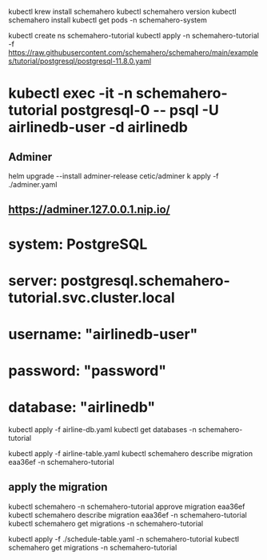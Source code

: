kubectl krew install schemahero
kubectl schemahero version
kubectl schemahero install
kubectl get pods -n schemahero-system

kubectl create ns schemahero-tutorial
kubectl apply -n schemahero-tutorial -f https://raw.githubusercontent.com/schemahero/schemahero/main/examples/tutorial/postgresql/postgresql-11.8.0.yaml

# kubectl exec -it -n schemahero-tutorial postgresql-0 -- psql -U airlinedb-user -d airlinedb

## Adminer
helm upgrade --install adminer-release cetic/adminer
k apply -f ./adminer.yaml
## https://adminer.127.0.0.1.nip.io/
# system: PostgreSQL
# server: postgresql.schemahero-tutorial.svc.cluster.local
# username: "airlinedb-user"
# password: "password"
# database: "airlinedb"



kubectl apply -f airline-db.yaml
kubectl get databases -n schemahero-tutorial

kubectl apply -f airline-table.yaml
kubectl schemahero describe migration eaa36ef -n schemahero-tutorial

## apply the migration
kubectl schemahero -n schemahero-tutorial approve migration eaa36ef
kubectl schemahero describe migration eaa36ef -n schemahero-tutorial
kubectl schemahero get migrations -n schemahero-tutorial

kubectl apply -f ./schedule-table.yaml -n schemahero-tutorial
kubectl schemahero get migrations -n schemahero-tutorial



